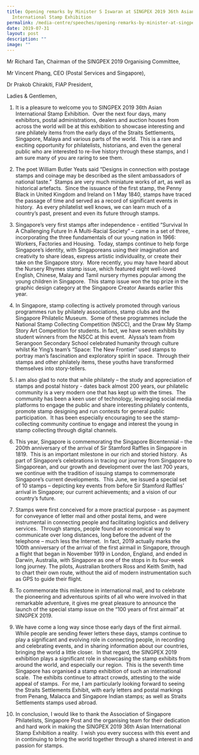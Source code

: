 ```yaml
---
title: Opening remarks by Minister S Iswaran at SINGPEX 2019 36th Asian
  International Stamp Exhibition
permalink: /media-centre/speeches/opening-remarks-by-minister-at-singpex-asian-international-stamp-exhibition/
date: 2019-07-31
layout: post
description: ""
image: ""
---
```

Mr Richard Tan, Chairman of the SINGPEX 2019 Organising Committee,

Mr Vincent Phang, CEO (Postal Services and Singapore),

Dr Prakob Chirakiti, FIAP President,

Ladies & Gentlemen,

1. It is a pleasure to welcome you to SINGPEX 2019 36th Asian International Stamp Exhibition.  Over the next four days, many exhibitors, postal administrations, dealers and auction houses from across the world will be at this exhibition to showcase interesting and rare philately items from the early days of the Straits Settlements, Singapore, Malaya and various parts of the world.  This is a rare and exciting opportunity for philatelists, historians, and even the general public who are interested to re-live history through these stamps, and I am sure many of you are raring to see them.  
  
2. The poet William Butler Yeats said “Designs in connection with postage stamps and coinage may be described as the silent ambassadors of national taste.”  Stamps are very much miniature works of art, as well as historical artefacts.  Since the issuance of the first stamp, the Penny Black in United Kingdom and Ireland on 1 May 1840, stamps have traced the passage of time and served as a record of significant events in history.  As every philatelist well knows, we can learn much of a country’s past, present and even its future through stamps.  
  
3. Singapore’s very first stamps after independence - entitled “Survival In A Challenging Future In A Multi-Racial Society” – came in a set of three, incorporating the three fundamentals of our young nation in 1966: Workers, Factories and Housing.  Today, stamps continue to help forge Singapore’s identity, with Singaporeans using their imagination and creativity to share ideas, express artistic individuality, or create their take on the Singapore story.  More recently, you may have heard about the Nursery Rhymes stamp issue, which featured eight well-loved English, Chinese, Malay and Tamil nursery rhymes popular among the young children in Singapore.  This stamp issue won the top prize in the graphic design category at the Singapore Creator Awards earlier this year.  
  
4. In Singapore, stamp collecting is actively promoted through various programmes run by philately associations, stamp clubs and the Singapore Philatelic Museum.  Some of these programmes include the National Stamp Collecting Competition (NSCC), and the Draw My Stamp Story Art Competition for students. In fact, we have seven exhibits by student winners from the NSCC at this event.  Alyssa’s team from Serangoon Secondary School celebrated humanity through culture whilst Ke Ying’s team’s “Space: The New Frontier” used stamps to portray man’s fascination and exploratory spirit in space.  Through their stamps and other philately items, these youths have transformed themselves into story-tellers.  
  
5. I am also glad to note that while philately – the study and appreciation of stamps and postal history - dates back almost 200 years, our philatelic community is a very modern one that has kept up with the times.  The community has been a keen user of technology, leveraging social media platforms to engage the public and share interesting philately contents, promote stamp designing and run contests for general public participation.  It has been especially encouraging to see the stamp-collecting community continue to engage and interest the young in stamp collecting through digital channels.  
  
6. This year, Singapore is commemorating the Singapore Bicentennial – the 200th anniversary of the arrival of Sir Stamford Raffles in Singapore in 1819.  This is an important milestone in our rich and storied history.  As part of Singapore’s celebrations in tracing our journey from Singapore to Singaporean, and our growth and development over the last 700 years, we continue with the tradition of issuing stamps to commemorate Singapore’s current developments.  This June, we issued a special set of 10 stamps – depicting key events from before Sir Stamford Raffles’ arrival in Singapore; our current achievements; and a vision of our country’s future.  
7. Stamps were first conceived for a more practical purpose - as payment for conveyance of letter mail and other postal items, and were instrumental in connecting people and facilitating logistics and delivery services.  Through stamps, people found an economical way to communicate over long distances, long before the advent of the telephone – much less the Internet.  In fact, 2019 actually marks the 100th anniversary of the arrival of the first airmail in Singapore, through a flight that began in November 1919 in London, England, and ended in Darwin, Australia, with Singapore as one of the stops in its four-week long journey. The pilots, Australian brothers Ross and Keith Smith, had to chart their own route, without the aid of modern instrumentation such as GPS to guide their flight.  
  
8. To commemorate this milestone in international mail, and to celebrate the pioneering and adventurous spirits of all who were involved in that remarkable adventure, it gives me great pleasure to announce the launch of the special stamp issue on the “100 years of first airmail” at SINGPEX 2019.  
  
9. We have come a long way since those early days of the first airmail.  While people are sending fewer letters these days, stamps continue to play a significant and evolving role in connecting people, in recording and celebrating events, and in sharing information about our countries, bringing the world a little closer.  In that regard, the SINGPEX 2019 exhibition plays a significant role in showcasing the stamp exhibits from around the world, and especially our region.  This is the seventh time Singapore has organised a stamp exhibition of such an international scale.  The exhibits continue to attract crowds, attesting to the wide appeal of stamps.  For me, I am particularly looking forward to seeing the Straits Settlements Exhibit, with early letters and postal markings from Penang, Malacca and Singapore Indian stamps; as well as Straits Settlements stamps used abroad.  
  
10. In conclusion, I would like to thank the Association of Singapore Philatelists, Singapore Post and the organising team for their dedication and hard work in making the SINGPEX 2019 36th Asian International Stamp Exhibition a reality.  I wish you every success with this event and in continuing to bring the world together through a shared interest in and passion for stamps.